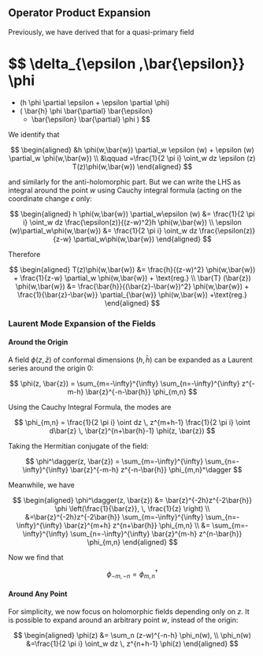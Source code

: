 ## Operator Product Expansion

Previously, we have derived that for a quasi-primary field

$$
\delta_{\epsilon ,\bar{\epsilon}} \phi 
=
- (h \phi  \partial \epsilon + \epsilon \partial \phi)
- (
    \bar{h} \phi \bar{\partial} \bar{\epsilon}
    + \bar{\epsilon} \bar{\partial} \phi
)
$$

We identify that

$$
\begin{aligned}
    &h \phi(w,\bar{w}) \partial_w \epsilon (w) + \epsilon (w) \partial_w \phi(w,\bar{w})
    \\ &\qquad
    =\frac{1}{2 \pi i} \oint_w dz \epsilon
    (z) T(z)\phi(w,\bar{w})
\end{aligned}
$$

and similarly for the anti-holomorphic part. But we can write the LHS as integral around the point $w$ using Cauchy integral formula (acting on the coordinate change $\epsilon$ only:

$$
\begin{aligned}
    h \phi(w,\bar{w}) \partial_w\epsilon (w)
    &= \frac{1}{2 \pi i} \oint_w dz \frac{\epsilon(z)}{(z-w)^2}h \phi(w,\bar{w})
    \\
    \epsilon (w)\partial_w\phi(w,\bar{w})
    &= \frac{1}{2 \pi i} \oint_w dz \frac{\epsilon(z)}{z-w} \partial_w\phi(w,\bar{w})
\end{aligned}
$$

Therefore

$$
\begin{aligned}
    T(z)\phi(w,\bar{w})
    &= \frac{h}{(z-w)^2} \phi(w,\bar{w})
    + \frac{1}{z-w} \partial_w \phi(w,\bar{w})
    + \text{reg.}
    \\
    \bar{T} (\bar{z}) \phi(w,\bar{w})
    &= \frac{\bar{h}}{(\bar{z}-\bar{w})^2} \phi(w,\bar{w})
    + \frac{1}{\bar{z}-\bar{w}} \partial_{\bar{w}} \phi(w,\bar{w})
    +\text{reg.}
\end{aligned}
$$

### Laurent Mode Expansion of the Fields

#### Around the Origin

A field $\phi(z, \bar{z})$ of conformal dimensions
$(h, \bar{h})$ can be expanded as a Laurent series around the
origin 0:

$$
\phi(z, \bar{z})
= \sum_{m=-\infty}^{\infty} \sum_{n=-\infty}^{\infty} 
z^{-m-h} \bar{z}^{-n-\bar{h}} \phi_{m,n}
$$

Using the Cauchy Integral Formula, the modes are

$$
\phi_{m,n} = 
\frac{1}{2 \pi i} \oint dz \, z^{m+h-1} 
\frac{1}{2 \pi i} \oint d\bar{z} \, \bar{z}^{n+\bar{h}-1} \phi(z, \bar{z})
$$

Taking the Hermitian conjugate of the field:

$$
\phi^\dagger(z, \bar{z})
= \sum_{m=-\infty}^{\infty} \sum_{n=-\infty}^{\infty} 
\bar{z}^{-m-h} z^{-n-\bar{h}} \phi_{m,n}^\dagger
$$

Meanwhile, we have

$$
\begin{aligned}
    \phi^\dagger(z, \bar{z})
    &= \bar{z}^{-2h}z^{-2\bar{h}} 
    \phi \left(\frac{1}{\bar{z}}, \, \frac{1}{z} \right)
    \\
    &=\bar{z}^{-2h}z^{-2\bar{h}} 
    \sum_{m=-\infty}^{\infty} \sum_{n=-\infty}^{\infty} 
    \bar{z}^{m+h} z^{n+\bar{h}} \phi_{m,n} 
    \\
    &= \sum_{m=-\infty}^{\infty} \sum_{n=-\infty}^{\infty}
    \bar{z}^{m-h} z^{n-\bar{h}} \phi_{m,n}
\end{aligned}
$$

Now we find that

$$
\phi_{-m,-n} = \phi_{m,n}^\dagger
$$

#### Around Any Point 

For simplicity, we now focus on holomorphic fields depending only on $z$. It is possible to expand around an arbitrary point $w$, instead of the origin:

$$
\begin{aligned}
    \phi(z) 
    &= \sum_n (z-w)^{-n-h} \phi_n(w), 
    \\
    \phi_n(w)
    &=\frac{1}{2 \pi i} \oint_w dz \, z^{n+h-1} \phi(z)
\end{aligned}
$$